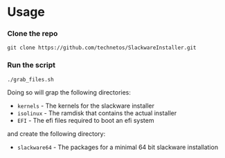 # Usage

### Clone the repo

```
git clone https://github.com/technetos/SlackwareInstaller.git
```

### Run the script

```
./grab_files.sh
```
Doing so will grap the following directories:
+ `kernels` - The kernels for the slackware installer
+ `isolinux` - The ramdisk that contains the actual installer
+ `EFI` - The efi files required to boot an efi system

and create the following directory: 
+ `slackware64` - The packages for a minimal 64 bit slackware installation
